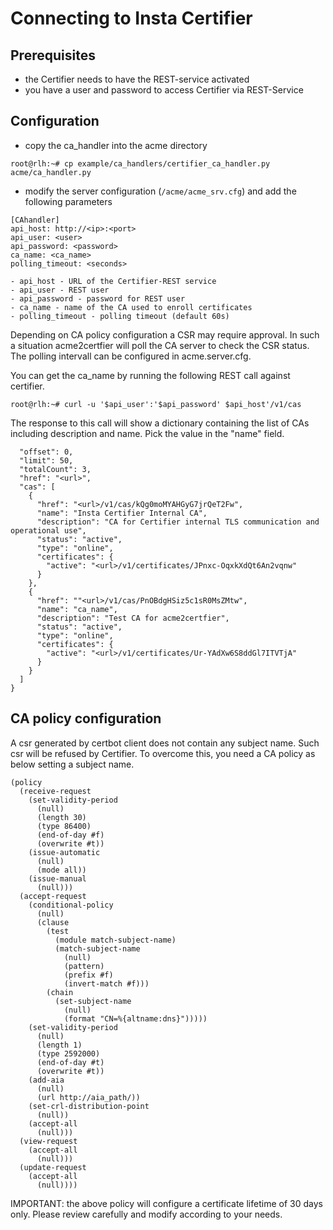 <!-- markdownlint-disable  MD013 -->
# Connecting to Insta Certifier

## Prerequisites
 - the Certifier needs to have the REST-service activated
 - you have a user and password to access Certifier via REST-Service

## Configuration
 - copy the ca_handler into the acme directory
```
root@rlh:~# cp example/ca_handlers/certifier_ca_handler.py acme/ca_handler.py
```
 - modify the server configuration (`/acme/acme_srv.cfg`) and add the following parameters
```
[CAhandler]
api_host: http://<ip>:<port>
api_user: <user>
api_password: <password>
ca_name: <ca_name>
polling_timeout: <seconds>
```
    - api_host - URL of the Certifier-REST service
    - api_user - REST user
    - api_password - password for REST user
    - ca_name - name of the CA used to enroll certificates
    - polling_timeout - polling timeout (default 60s)

Depending on CA policy configuration a CSR may require approval. In such a situation acme2certfier will poll the CA server to check the CSR status. The polling intervall can be configured in acme.server.cfg.

You can get the ca_name by running the following REST call against certifier.

```
root@rlh:~# curl -u '$api_user':'$api_password' $api_host'/v1/cas
```

The response to this call will show a dictionary containing the list of CAs including description and name. Pick the value in the "name" field.
```
  "offset": 0,
  "limit": 50,
  "totalCount": 3,
  "href": "<url>",
  "cas": [
    {
      "href": "<url>/v1/cas/kQg0moMYAHGyG7jrQeT2Fw",
      "name": "Insta Certifier Internal CA",
      "description": "CA for Certifier internal TLS communication and operational use",
      "status": "active",
      "type": "online",
      "certificates": {
        "active": "<url>/v1/certificates/JPnxc-OqxkXdQt6An2vqnw"
      }
    },
    {
      "href": ""<url>/v1/cas/PnOBdgHSiz5c1sR0MsZMtw",
      "name": "ca_name",
      "description": "Test CA for acme2certfier",
      "status": "active",
      "type": "online",
      "certificates": {
        "active": "<url>/v1/certificates/Ur-YAdXw6S8ddGl7ITVTjA"
      }
    }
  ]
}
```

## CA policy configuration

A csr generated by certbot client does not contain any subject name. Such csr will be refused by Certifier. To overcome this, you need a CA policy as below setting a subject name.
```
(policy
  (receive-request
    (set-validity-period
      (null)
      (length 30)
      (type 86400)
      (end-of-day #f)
      (overwrite #t))
    (issue-automatic
      (null)
      (mode all))
    (issue-manual
      (null)))
  (accept-request
    (conditional-policy
      (null)
      (clause
        (test
          (module match-subject-name)
          (match-subject-name
            (null)
            (pattern)
            (prefix #f)
            (invert-match #f)))
        (chain
          (set-subject-name
            (null)
            (format "CN=%{altname:dns}")))))
    (set-validity-period
      (null)
      (length 1)
      (type 2592000)
      (end-of-day #t)
      (overwrite #t))
    (add-aia
      (null)
      (url http://aia_path/))
    (set-crl-distribution-point
      (null))
    (accept-all
      (null)))
  (view-request
    (accept-all
      (null)))
  (update-request
    (accept-all
      (null))))
```

IMPORTANT: the above policy will configure a certificate lifetime of 30 days only. Please review carefully and modify according to your needs.
